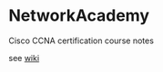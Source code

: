 # NetworkAcademy
Cisco CCNA certification course notes

see [wiki](https://github.com/MathieuAuclair/NetworkAcademy/wiki)
